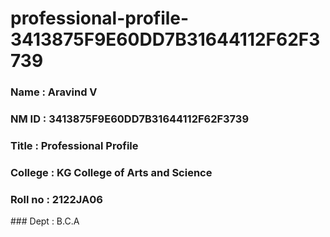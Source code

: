 # professional-profile-3413875F9E60DD7B31644112F62F3739


### Name : Aravind V
### NM ID : 3413875F9E60DD7B31644112F62F3739
### Title : Professional Profile
### College : KG College of Arts and Science
### Roll no : 2122JA06
### Dept : B.C.A
